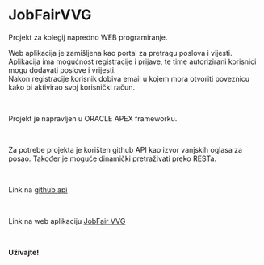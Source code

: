 # JobFairVVG
<p1>Projekt za kolegij napredno WEB programiranje.</p1>
</br>
<p>Web aplikacija je zamišljena kao portal za pretragu poslova i vijesti.</br> Aplikacija ima mogućnost registracije i prijave, te time autorizirani korisnici mogu dodavati poslove i vrijesti.</br> Nakon registracije korisnik dobiva email u kojem mora otvoriti poveznicu kako bi aktivirao svoj korisnički račun.</p>
</br>
<p>Projekt je napravljen u ORACLE APEX frameworku.</p>
</br>
<p>Za potrebe projekta je korišten github API kao izvor vanjskih oglasa za posao. Također je moguće dinamički pretraživati preko RESTa.</p>
</br>
<p> Link na <a href="https://jobs.github.com/api">github api</a></p>
</br>
<p>Link na web aplikaciju <a href="https://apex.oracle.com/pls/apex/dbp_project/r/jobfair/home">JobFair VVG</a></p>
</br>
<p><b>Uživajte!</b></p>
